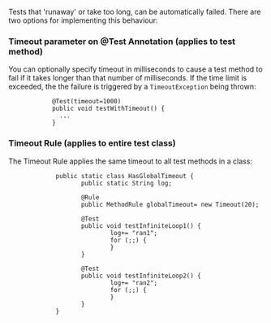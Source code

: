 Tests that 'runaway' or take too long, can be automatically failed.  There are two options for implementing this behaviour:

### Timeout parameter on @Test Annotation (applies to test method)
You can optionally specify timeout in milliseconds to cause a test method to fail if it takes longer than that number of milliseconds.  If the time limit is exceeded, the the failure is triggered by a `TimeoutException` being thrown:

				@Test(timeout=1000)
				public void testWithTimeout() {
				  ...
				}


### Timeout Rule (applies to entire test class)
The Timeout Rule applies the same timeout to all test methods in a class:



				 public static class HasGlobalTimeout {
						public static String log;
				 
						@Rule
						public MethodRule globalTimeout= new Timeout(20);
				 
						@Test
						public void testInfiniteLoop1() {
								log+= "ran1";
								for (;;) {
								}
						}
				 
						@Test
						public void testInfiniteLoop2() {
								log+= "ran2";
								for (;;) {
								}
						}
				 }
